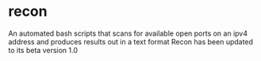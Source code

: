# recon
An automated bash scripts that scans for available open ports on an ipv4 address and produces results out in a text format  Recon has been updated to its beta version 1.0
